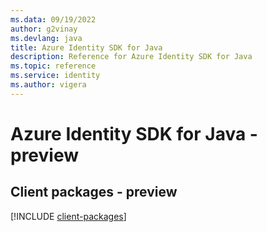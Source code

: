 ```yaml
---
ms.data: 09/19/2022
author: g2vinay
ms.devlang: java
title: Azure Identity SDK for Java
description: Reference for Azure Identity SDK for Java
ms.topic: reference
ms.service: identity
ms.author: vigera
---
```

# Azure Identity SDK for Java - preview

## Client packages - preview
[!INCLUDE [client-packages](identity-client-index.md)]